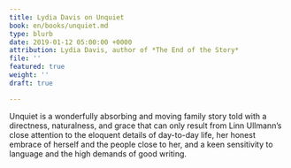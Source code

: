 ```yaml
---
title: Lydia Davis on Unquiet
book: en/books/unquiet.md
type: blurb
date: 2019-01-12 05:00:00 +0000
attribution: Lydia Davis, author of *The End of the Story*
file: ''
featured: true
weight: ''
draft: true

---
```

Unquiet is a wonderfully absorbing and moving family story told with a directness, naturalness, and grace that can only result from Linn Ullmann’s close attention to the eloquent details of day-to-day life, her honest embrace of herself and the people close to her, and a keen sensitivity to language and the high demands of good writing.